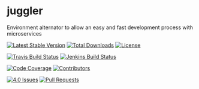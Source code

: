 # juggler
Environment alternator to allow an easy and fast development process with microservices

[![Latest Stable Version](https://img.shields.io/github/go-mod/go-version/ciandt/juggler)](https://img.shields.io/github/go-mod/go-version/ciandt/juggler)
[![Total Downloads](https://img.shields.io/github/downloads/ciandt/juggler/total)](https://img.shields.io/github/downloads/ciandt/juggler/total)
[![License](https://img.shields.io/github/license/ciandt/juggler)](https://img.shields.io/github/license/ciandt/juggler)

[![Travis Build Status](https://img.shields.io/travis/ciandt/juggler?logo=travis&style=flat-square)](https://travis-ci.org/ciandt/juggler)
[![Jenkins Build Status](https://ci.jenkins.io/buildStatus/icon?job=Plugins/juggler/main)](https://ci.jenkins.io/job/Plugins/job/juggler/job/main/)

[![Code Coverage](https://img.shields.io/codecov/c/github/ciandt/juggler?style=flat-square)](https://codecov.io/gh/ciandt/juggler)
[![Contributors](https://img.shields.io/github/contributors/ciandt/juggler?style=flat-square)](https://github.com/ciandt/juggler/graphs/contributors)

[![4.0 Issues](https://img.shields.io/github/issues-raw/ciandt/juggler/main?color=orange&style=flat-square)](https://github.com/ciandt/juggler/issues?q=is%3Aissue+is%3Aopen)
[![Pull Requests](https://img.shields.io/github/issues-pr/ciandt/juggler?color=brightgreen&style=flat-square)](https://github.com/ciandt/juggler/pulls?q=is%3Apr+is%3Aopen)
